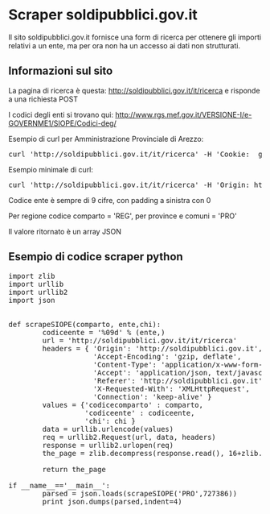 # Scraper soldipubblici.gov.it

Il sito soldipubblici.gov.it fornisce una form di ricerca per ottenere gli importi relativi a un ente, ma per ora non ha un accesso ai dati non strutturati.

## Informazioni sul sito

La pagina di ricerca è questa: http://soldipubblici.gov.it/it/ricerca e risponde a una richiesta POST

I codici degli enti si trovano qui: http://www.rgs.mef.gov.it/VERSIONE-I/e-GOVERNME1/SIOPE/Codici-deg/

Esempio di curl per Amministrazione Provinciale di Arezzo:
<pre>curl 'http://soldipubblici.gov.it/it/ricerca' -H 'Cookie: _ga=GA1.3.1924561616.1419197051; _gat=1; soldipubblici_session=a%3A5%3A%7Bs%3A10%3A%22session_id%22%3Bs%3A32%3A%22b4cff00196033cfe6ed14507f8b02a23%22%3Bs%3A10%3A%22ip_address%22%3Bs%3A12%3A%2282.58.31.213%22%3Bs%3A10%3A%22user_agent%22%3Bs%3A102%3A%22Mozilla%2F5.0+%28X11%3B+Linux+i686%29+AppleWebKit%2F537.36+%28KHTML%2C+like+Gecko%29+Chrome%2F39.0.2171.95+Safari%2F537.36%22%3Bs%3A13%3A%22last_activity%22%3Bi%3A1419197838%3Bs%3A9%3A%22user_data%22%3Bs%3A0%3A%22%22%3B%7D0ae8e5ec20fc3e3182873513581950a53c8c00be' -H 'Origin: http://soldipubblici.gov.it' -H 'Accept-Encoding: gzip, deflate' -H 'Accept-Language: it-IT,it;q=0.8,en-US;q=0.6,en;q=0.4' -H 'User-Agent: Mozilla/5.0 (X11; Linux i686) AppleWebKit/537.36 (KHTML, like Gecko) Chrome/39.0.2171.95 Safari/537.36' -H 'Content-Type: application/x-www-form-urlencoded; charset=UTF-8' -H 'Accept: application/json, text/javascript, */*; q=0.01' -H 'Referer: http://soldipubblici.gov.it/it' -H 'X-Requested-With: XMLHttpRequest' -H 'Connection: keep-alive' -H 'DNT: 1' --data 'codicecomparto=PRO&codiceente=000699123&chi=AMMINISTRAZIONE+PROVINCIALE+DI+AREZZO&cosa=' --compressed</pre>

Esempio minimale di curl: 
<pre>curl 'http://soldipubblici.gov.it/it/ricerca' -H 'Origin: http://soldipubblici.gov.it'  -H 'Accept-Encoding: gzip, deflate' -H 'Content-Type: application/x-www-form-urlencoded; charset=UTF-8' -H 'Accept: application/json, text/javascript, */*; q=0.01' -H 'Referer: http://soldipubblici.gov.it/it' -H 'X-Requested-With: XMLHttpRequest' -H 'Connection: keep-alive' -H 'DNT: 1'  --data 'codicecomparto=PRO&codiceente=000699123' --compressed</pre>

Codice ente è sempre di 9 cifre, con padding a sinistra con 0

Per regione codice comparto = 'REG', per province e comuni = 'PRO'

Il valore ritornato è un array JSON

## Esempio di codice scraper python

<pre>
import zlib
import urllib
import urllib2
import json


def scrapeSIOPE(comparto, ente,chi):
        codiceente = '%09d' % (ente,)
        url = 'http://soldipubblici.gov.it/it/ricerca'
        headers = { 'Origin': 'http://soldipubblici.gov.it',
                    'Accept-Encoding': 'gzip, deflate',
                    'Content-Type': 'application/x-www-form-urlencoded; charset=UTF-8',
                    'Accept': 'application/json, text/javascript, */*; q=0.01',
                    'Referer': 'http://soldipubblici.gov.it',
                    'X-Requested-With': 'XMLHttpRequest',
                    'Connection': 'keep-alive' }
        values = {'codicecomparto' : comparto,
                  'codiceente' : codiceente,
                  'chi': chi }
        data = urllib.urlencode(values)
        req = urllib2.Request(url, data, headers)
        response = urllib2.urlopen(req)
        the_page = zlib.decompress(response.read(), 16+zlib.MAX_WBITS) # response.read()

        return the_page

if __name__=='__main__':
        parsed = json.loads(scrapeSIOPE('PRO',727386))
        print json.dumps(parsed,indent=4)
</pre>




